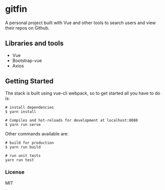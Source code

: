 # gitfin
A personal project built with Vue and other tools to search users and view their repos on Github.

## Libraries and tools
- Vue
- Bootstrap-vue
- Axios

## Getting Started
The stack is built using vue-cli webpack, so to get started all you have to do is:
```
# install dependencies
$ yarn install

# Compiles and hot-reloads for development at localhost:8080
$ yarn run serve
```
Other commands available are:
```
# build for production 
$ yarn run build

# run unit tests
yarn run test
```

### License
MIT